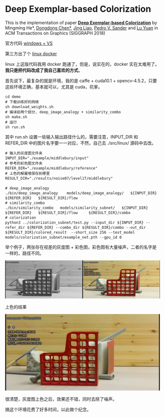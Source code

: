# Deep Exemplar-based Colorization

This is the implementation of paper [**Deep Exemplar-based Colorization**](https://arxiv.org/abs/1807.06587) by Mingming He*, [Dongdong Chen*](http://www.dongdongchen.bid/), [Jing Liao](https://liaojing.github.io/html/index.html), [Pedro V. Sander](http://www.cse.ust.hk/~psander/) and [Lu Yuan](http://www.lyuan.org/) in ACM Transactions on Graphics (SIGGRAPH 2018) 

官方代码 [windows + VS](https://github.com/msracver/Deep-Exemplar-based-Colorization)

第三方出了个 [linux docker](https://github.com/ncianeo/Deep-Exemplar-based-Colorization)

linux 上这版代码我用 docker 跑通了，但是，说实在的，docker 实在太难用了。**我只是把代码改成了我自己喜欢的方式**。

首先说下，最复杂的就是环境，我的是 caffe + cuda10.1 + opencv-4.5.2，只要这些环境正确，基本就可以，尤其是 cuda，坑爹。



```shell
cd demo
# 下载训练好的网络
sh download_weights.sh
# 编译前两个部分, deep_image_analogy + similarity_combo
sh make.sh
# 运行
sh run.sh
```



其中 run.sh 设置一些输入输出路径什么的，需要注意，INPUT_DIR 和 REFER_DIR 中的图片名字要一一对应，不然，自己去 ./src/linux/ 源码中去改。

```shell
# 输入的灰度图文件夹
INPUT_DIR="./example/middlebury/input"
# 参考的彩色图文件夹
REFER_DIR="./example/middlebury/reference"
# 上色的解雇哦保存到哪里
RESULT_DIR="./results/noise07/level1T/middlebury"

# deep_image_analogy
./bin/deep_image_analogy 	models/deep_image_analogy/	 ${INPUT_DIR}	 ${REFER_DIR} 	${RESULT_DIR}/flow
# similarity_combo
./bin/similarity_combo	 models/similarity_subnet/	 ${INPUT_DIR} ${REFER_DIR}	 ${RESULT_DIR}/flow 	${RESULT_DIR}/combo
# colorization
python3 ../colorization_subnet/test.py --input_dir ${INPUT_DIR} --refer_dir ${REFER_DIR} --combo_dir ${RESULT_DIR}/combo --out_dir ${RESULT_DIR}/colored_result  --short_size 256 --test_model models/colorization_subnet/example_net.pth --gpu_id 0
```



举个例子，两张存在视差的灰度图 + 彩色图，彩色图有大量噪声，二者的名字是一样的，路径不同。

![image-20211022101506316](images_markdown/image-20211022101506316.png)

上色的结果

<img src="images_markdown/image-20211022101628835.png" alt="image-20211022101628835" style="zoom:50%;" />

很清楚，灰度图上色之后，效果还不错，同时去除了噪声。



搞这个环境花费了好多时间，以此做个纪念。 



